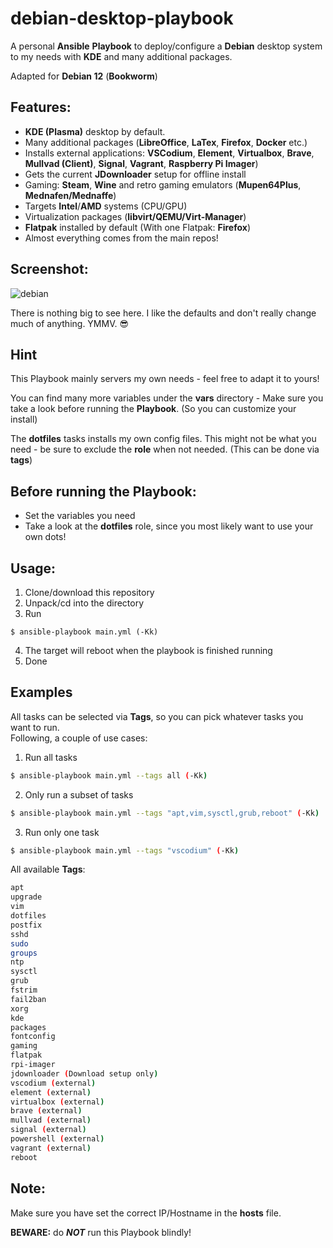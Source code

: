 # debian-desktop-playbook
A personal **Ansible** **Playbook** to deploy/configure a **Debian** desktop system to my needs with **KDE** and many additional packages.

Adapted for **Debian 12** (**Bookworm**)

## Features:
- **KDE (Plasma)** desktop by default.
- Many additional packages (**LibreOffice**, **LaTex**, **Firefox**, **Docker** etc.)
- Installs external applications: **VSCodium**, **Element**, **Virtualbox**, **Brave**, **Mullvad (Client)**, **Signal**, **Vagrant**, **Raspberry Pi Imager**)
- Gets the current **JDownloader** setup for offline install
- Gaming: **Steam**, **Wine** and retro gaming emulators (**Mupen64Plus**, **Mednafen/Mednaffe**)
- Targets **Intel**/**AMD** systems (CPU/GPU)
- Virtualization packages (**libvirt/QEMU/Virt-Manager**)
- **Flatpak** installed by default (With one Flatpak: **Firefox**)
- Almost everything comes from the main repos!

## Screenshot:
![debian](https://github.com/jhx0/debian-desktop-playbook/assets/37046652/436bb3f7-011b-498b-8de4-5b35aade3a7f)

There is nothing big to see here. I like the defaults and don't really change much of anything. YMMV. 😎

## Hint
This Playbook mainly servers my own needs - feel free to adapt it to yours!

You can find many more variables under the **vars** directory - Make sure you take a look before running the **Playbook**. (So you can customize your install)

The **dotfiles** tasks installs my own config files. This might not be what you need - be sure to exclude the **role** when not needed. (This can be done via **tags**)

## Before running the Playbook:
- Set the variables you need
- Take a look at the **dotfiles** role, since you most likely want to use your own dots!

## Usage:
1. Clone/download this repository
2. Unpack/cd into the directory
3. Run
```shell
$ ansible-playbook main.yml (-Kk)
```
4. The target will reboot when the playbook is finished running
5. Done

## Examples
All tasks can be selected via **Tags**, so you can pick whatever tasks you want to run.   
Following, a couple of use cases:
1. Run all tasks
```bash
$ ansible-playbook main.yml --tags all (-Kk)
```
2. Only run a subset of tasks
```bash
$ ansible-playbook main.yml --tags "apt,vim,sysctl,grub,reboot" (-Kk)
```
3. Run only one task
```bash
$ ansible-playbook main.yml --tags "vscodium" (-Kk)
```
All available **Tags**:
```bash
apt
upgrade
vim
dotfiles
postfix
sshd
sudo
groups
ntp
sysctl
grub
fstrim
fail2ban
xorg
kde
packages
fontconfig
gaming
flatpak
rpi-imager
jdownloader (Download setup only)
vscodium (external)
element (external)
virtualbox (external)
brave (external)
mullvad (external)
signal (external)
powershell (external)
vagrant (external)
reboot
```

## Note:
Make sure you have set the correct IP/Hostname in the **hosts** file.   

**BEWARE:** do **_NOT_** run this Playbook blindly!
